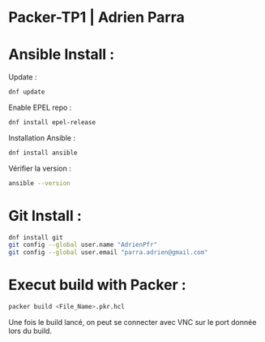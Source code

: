 # Packer-TP1 | Adrien Parra

# Ansible Install :

Update :
```bash
dnf update
```

Enable EPEL repo :
```bash
dnf install epel-release
```

Installation Ansible :
```bash
dnf install ansible
```

Vérifier la version :
```bash
ansible --version
```

# Git Install :

```bash
dnf install git
git config --global user.name "AdrienPfr"
git config --global user.email "parra.adrien@gmail.com"
```

# Execut build with Packer :

```bash
packer build <File_Name>.pkr.hcl
```

Une fois le build lancé, on peut se connecter avec VNC sur le port donnée lors du build.
